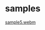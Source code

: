 # samples

[sample5.webm](https://github.com/user-attachments/assets/2cdef5e7-1f3b-4286-bf41-a2dbb75f49ec)
